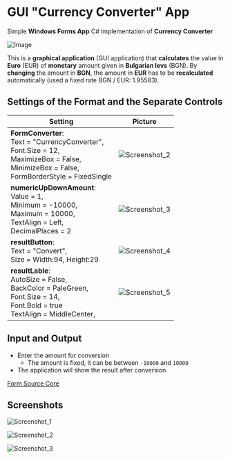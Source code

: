# GUI "Currency Converter" App
Simple **Windows Forms App** C# implementation of **Currency Converter**

<img alt="Image" src="https://user-images.githubusercontent.com/85368212/169101075-ae783a55-9c39-4ec4-9013-d246f2c26b03.png" />

This is a **graphical application** (GUI application) that **calculates** the value in **Euro** (EUR) of **monetary** amount given in **Bulgarian levs** (BGN). By **changing** the amount in **BGN**, the amount in **EUR** has to be **recalculated** automatically (used a fixed rate BGN / EUR: 1.95583).

## Settings of the Format and the Separate Controls

| Setting                         |  Picture                 |
| --------------------------------|:------------------------:| 
| **FormConverter**:<br>Text = "CurrencyConverter",<br>Font.Size = 12,<br>MaximizeBox = False,<br>MinimizeBox = False,<br>FormBorderStyle = FixedSingle<br>|               ![Screenshot_2](https://user-images.githubusercontent.com/85368212/170478030-3256c9d5-60d8-4a92-aa60-a59928d06cf1.png)                  
| **numericUpDownAmount**:<br>Value = 1, <br>Minimum = -10000,<br> Maximum = 10000,<br>TextAlign = Left,<br>DecimalPlaces = 2<br>                    |                     ![Screenshot_3](https://user-images.githubusercontent.com/85368212/170480739-ead56633-afd2-4168-9a5d-fdf775a4bf05.png)
| **resultButton**:<br>Text = "Convert",<br>Size = Width:94, Height:29<br>               |                                                                                 ![Screenshot_4](https://user-images.githubusercontent.com/85368212/170480991-a3bd4ea6-e6d3-402e-ac40-f0239adfed41.png)
| **resultLable**:<br>AutoSize = False,<br>BackColor = PaleGreen,<br>Font.Size = 14,<br>Font.Bold = true<br>TextAlign = MiddleCenter,<br>|                                 ![Screenshot_5](https://user-images.githubusercontent.com/85368212/170481087-52654e32-dd34-4cae-981f-ffe76dcfec02.png)



## Input and Output
 - Enter the amount for conversion
    - The amount is fixed, it can be between `-10000` and `10000`
 - The application will show the result after conversion

[Form Source Core](ConverterForm.cs)

## Screenshots

![Screenshot_1](https://user-images.githubusercontent.com/85368212/170481680-258801e2-e182-4210-bfcc-ae8f1a7f37fd.png)

![Screenshot_2](https://user-images.githubusercontent.com/85368212/170481693-0e900872-6762-4f10-881b-ae30401a4dec.png)

![Screenshot_3](https://user-images.githubusercontent.com/85368212/170481705-0c03518a-e402-4446-86fb-15dc8d762d61.png)

